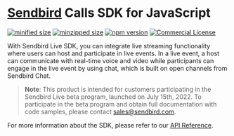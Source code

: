 # [Sendbird](https://sendbird.com) Calls SDK for JavaScript

[![minified size](https://img.shields.io/bundlephobia/min/@sendbird/live)](https://img.shields.io/bundlephobia/min/@sendbird/live)
[![minzipped size](https://img.shields.io/bundlephobia/minzip/@sendbird/live)](https://img.shields.io/bundlephobia/minzip/@sendbird/live)
[![npm version](https://badge.fury.io/js/sendbird/live.svg)](https://badge.fury.io/js/@sendbird%2Flive)
[![Commercial License](https://img.shields.io/badge/license-Commercial-brightgreen.svg)](https://github.com/sendbird/sendbird-live-sdk-javascript/blob/master/LICENSE.md)

With Sendbird Live SDK, you can integrate live streaming functionality where users can host and participate in live events. In a live event, a host can communicate with real-time voice and video while participants can engage in the live event by using chat, which is built on open channels from Sendbird Chat.
> **Note**: This product is intended for customers participating in the Sendbird Live beta program, launched on July 15th, 2022. To participate in the beta program and obtain full documentation with code samples, please contact sales@sendbird.com.


For more information about the SDK, please refer to our [API Reference](https://sendbird.com/docs/live/v1/js/ref/index.html).
